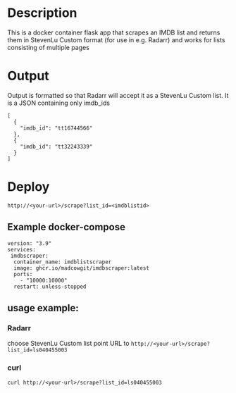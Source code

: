 # Description
This is a docker container flask app that scrapes an IMDB list and returns them in StevenLu Custom format (for use in e.g. Radarr) and works for lists consisting of multiple pages

# Output
Output is formatted so that Radarr will accept it as a StevenLu Custom list.
It is a JSON containing only imdb_ids

```
[
  {
    "imdb_id": "tt16744566"
  },
  {
    "imdb_id": "tt32243339"
  }
]
```

# Deploy
`http://<your-url>/scrape?list_id=<imdblistid>`

## Example docker-compose

```
version: "3.9"
services:
 imdbscraper:
  container_name: imdblistscraper
  image: ghcr.io/madcowgit/imdbscraper:latest
  ports:
    - "10000:10000"
  restart: unless-stopped
```
## usage example:
### Radarr
choose StevenLu Custom list
point URL to `http://<your-url>/scrape?list_id=ls040455003`
### curl
`curl http://<your-url>/scrape?list_id=ls040455003`
